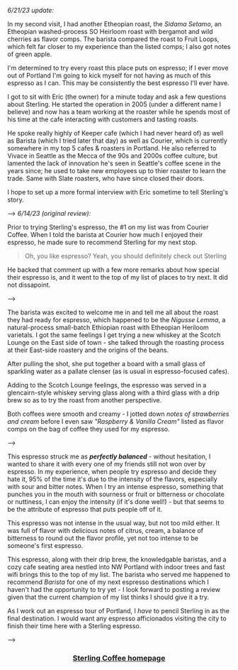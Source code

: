 <!--
where: Portland, OR
layout: post
title: Sterling - 10/10
permalink: /sterling
cat: coffee
...

This place is something special. *Please* don't leave Portland without trying their espresso.

-->

*6/21/23 update:*

In my second visit, I had another Etheopian roast, the *Sidama Setamo*, an Etheopian washed-process SO Heirloom roast with bergamot and wild cherries as flavor comps.
The barista compared the roast to Fruit Loops, which felt far closer to my experience than the listed comps; I also got notes of green apple.

I'm determined to try every roast this place puts on espresso;
if I ever move out of Portland I'm going to kick myself for not having as much of this espresso as I can.
This may be consistently the best espresso I'll ever have.

I got to sit with Eric (the owner) for a minute today and ask a few questions about Sterling.
He started the operation in 2005 (under a different name I believe) and now has a team working at the roaster while he spends most of his time at the cafe interacting with customers and tasting roasts.

He spoke really highly of Keeper cafe (which I had never heard of) as well as Barista (which I tried later that day) as well as Courier, which is currently somewhere in my top 5 cafes & roasters in Portland.
He also referred to Vivace in Seattle as the Mecca of the 90s and 2000s coffee culture, but lamented the lack of innovation he's seen in Seattle's coffee scene in the years since; he used to take new employees up to thier roaster to learn the trade.
Same with Slate roasters, who have since closed their doors.

I hope to set up a more formal interview with Eric sometime to tell Sterling's story.

-->
*6/14/23 (original review):*

Prior to trying Sterling's espresso, the #1 on my list was from Courier Coffee.
When I told the barista at Courier how much I enjoyed their espresso, he made sure to recommend Sterling for my next stop.

> Oh, you like espresso? Yeah, you should definitely check out Sterling

He backed that comment up with a few more remarks about how special their espresso is, and it went to the top of my list of places to try next.
It did not dissapoint.

-->

The barista was excited to welcome me in and tell me all about the roast they had ready for espresso, which happened to be the *Nigusse Lemma*, a natural-process small-batch Ethiopian roast with Etheopian Heriloom varietals.
I got the same feelings I get trying a new whiskey at the Scotch Lounge on the East side of town - she talked through the roasting process at their East-side roastery and the origins of the beans.

After pulling the shot, she put together a board with a small glass of sparkling water as a pallate clenser (as is usual in espresso-focused cafes).

Adding to the Scotch Lounge feelings, the espresso was served in a glencairn-style whiskey serving glass along with a third glass with a drip brew so as to try the roast from another perspective.

Both coffees were smooth and creamy - I jotted down *notes of strawberries and cream* before I even saw *"Raspberry & Vanilla Cream"* listed as flavor comps on the bag of coffee they used for my espresso.

-->

This espresso struck me as ***perfectly balanced*** - without hesitation, I wanted to share it with every one of my friends still not won over by espresso.
In my experience, when people try espresso and decide they hate it, 95% of the time it's due to the intensity of the flavors, especially with sour and bitter notes.
When I try an intense espresso, something that punches you in the mouth with sourness or fruit or bitterness or chocolate or nuttiness, I can enjoy the intensity (if it's done well!) - but that seems to be the attribute of espresso that puts people off of it.

This espresso was not intense in the usual way, but not too mild either.
It was full of flavor with delicious notes of citrus, cream, a balance of bitterness to round out the flavor profile, yet not too intense to be someone's first espresso.

This espresso, along with their drip brew, the knowledgable baristas, and a cozy cafe seating area nestled into NW Portland with indoor trees and fast wifi brings this to the top of my list.
The barista who served me happened to recommend *Barista* for one of my next espresso destinations which I haven't had the opportunity to try yet - I look forward to posting a review given that the current champion of my list thinks I should give it a try.

As I work out an espresso tour of Portland, I *have* to pencil Sterling in as the final destination.
I would want any espresso afficionados visiting the city to finish their time here with a Sterling espresso.

-->

<h3>
    <center>
    <a href="https://www.sterling.coffee/" target="blank">
    Sterling Coffee homepage
    </a>
    </center>
</h3>
